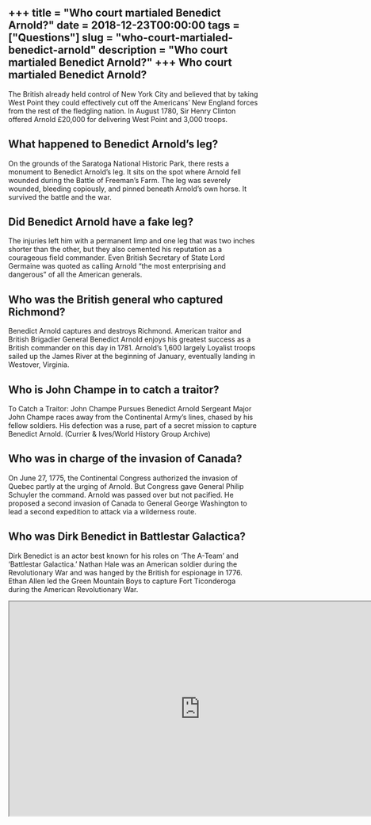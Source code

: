 +++
title = "Who court martialed Benedict Arnold?"
date = 2018-12-23T00:00:00
tags = ["Questions"]
slug = "who-court-martialed-benedict-arnold"
description = "Who court martialed Benedict Arnold?"
+++
Who court martialed Benedict Arnold?
------------------------------------

The British already held control of New York City and believed that by taking West Point they could effectively cut off the Americans’ New England forces from the rest of the fledgling nation. In August 1780, Sir Henry Clinton offered Arnold £20,000 for delivering West Point and 3,000 troops.

What happened to Benedict Arnold’s leg?
---------------------------------------

On the grounds of the Saratoga National Historic Park, there rests a monument to Benedict Arnold’s leg. It sits on the spot where Arnold fell wounded during the Battle of Freeman’s Farm. The leg was severely wounded, bleeding copiously, and pinned beneath Arnold’s own horse. It survived the battle and the war.

Did Benedict Arnold have a fake leg?
------------------------------------

The injuries left him with a permanent limp and one leg that was two inches shorter than the other, but they also cemented his reputation as a courageous field commander. Even British Secretary of State Lord Germaine was quoted as calling Arnold “the most enterprising and dangerous” of all the American generals.

Who was the British general who captured Richmond?
--------------------------------------------------

Benedict Arnold captures and destroys Richmond. American traitor and British Brigadier General Benedict Arnold enjoys his greatest success as a British commander on this day in 1781. Arnold’s 1,600 largely Loyalist troops sailed up the James River at the beginning of January, eventually landing in Westover, Virginia.

Who is John Champe in to catch a traitor?
-----------------------------------------

To Catch a Traitor: John Champe Pursues Benedict Arnold Sergeant Major John Champe races away from the Continental Army’s lines, chased by his fellow soldiers. His defection was a ruse, part of a secret mission to capture Benedict Arnold. (Currier &amp; Ives/World History Group Archive)

Who was in charge of the invasion of Canada?
--------------------------------------------

On June 27, 1775, the Continental Congress authorized the invasion of Quebec partly at the urging of Arnold. But Congress gave General Philip Schuyler the command. Arnold was passed over but not pacified. He proposed a second invasion of Canada to General George Washington to lead a second expedition to attack via a wilderness route.

Who was Dirk Benedict in Battlestar Galactica?
----------------------------------------------

Dirk Benedict is an actor best known for his roles on ‘The A-Team’ and ‘Battlestar Galactica.’ Nathan Hale was an American soldier during the Revolutionary War and was hanged by the British for espionage in 1776. Ethan Allen led the Green Mountain Boys to capture Fort Ticonderoga during the American Revolutionary War.

<iframe allow="accelerometer; autoplay; clipboard-write; encrypted-media; gyroscope; picture-in-picture" allowfullscreen="" class="__youtube_prefs__  epyt-is-override  no-lazyload" data-no-lazy="1" data-origheight="433" data-origwidth="770" data-skipgform_ajax_framebjll="" height="433" id="_ytid_57660" loading="lazy" src="https://www.youtube.com/embed/Xly8Qe9rF3k?enablejsapi=1&autoplay=0&cc_load_policy=0&cc_lang_pref=&iv_load_policy=1&loop=0&modestbranding=0&rel=1&fs=1&playsinline=0&autohide=2&theme=dark&color=red&controls=1&" title="YouTube player" width="770"></iframe>